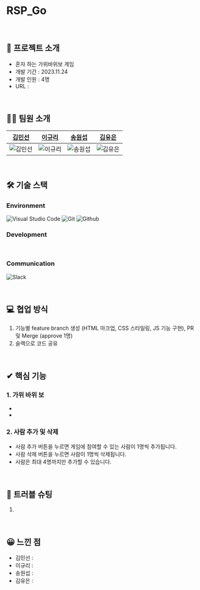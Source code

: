 # RSP_Go

<br/>

## 📝 프로젝트 소개
- 혼자 하는 가위바위보 게임
- 개발 기간 : 2023.11.24
- 개발 인원 : 4명
- URL : 

<br/>

## 🙋‍♂️ 팀원 소개

| [김민선](https://github.com/mins-n)      | [이규리](https://github.com/KyuliLee)      | [송원섭](https://github.com/sws6641)      | [김유은](https://github.com/YueunKim)      |
| -------------------------------------- | ----------------------------------------- | ---------------------------------------- | ------------------------------------------ |
| ![김민선](https://github.com/mins-n.png) | ![이규리](https://github.com/KyuliLee.png) | ![송원섭](https://github.com/sws6641.png) | ![김유은](https://github.com/YueunKim.png) |

<br/>

## 🛠 기술 스택
### Environment

![Visual Studio Code](https://img.shields.io/badge/Visual%20Studio%20Code-007ACC?style=for-the-badge&logo=Visual%20Studio%20Code&logoColor=white)
![Git](https://img.shields.io/badge/Git-F05032?style=for-the-badge&logo=Git&logoColor=white)
![Github](https://img.shields.io/badge/GitHub-181717?style=for-the-badge&logo=GitHub&logoColor=white)


### Development

<img alt=""  src ="https://img.shields.io/badge/html5-E34F26.svg?&style=for-the-badge&logo=html5&logoColor=white"/> <img alt=""  src ="https://img.shields.io/badge/css3-1572B6.svg?&style=for-the-badge&logo=css3&logoColor=white"/> <img alt=""  src ="https://img.shields.io/badge/javascript-F7DF1E.svg?&style=for-the-badge&logo=javascript&logoColor=white"/>


### Communication

![Slack](https://img.shields.io/badge/Slack-4A154B?style=for-the-badge&logo=Slack&logoColor=white)

<br/>

## 💻 협업 방식

1. 기능별 feature branch 생성 (HTML 마크업, CSS 스타일링, JS 기능 구현), PR 및 Merge (approve 1명)
2. 슬랙으로 코드 공유

<br/>

## ✔ 핵심 기능

### 1. 가위 바위 보 
- 
- 

### 2. 사람 추가 및 삭제 
- 사람 추가 버튼을 누르면 게임에 참여할 수 있는 사람이 1명씩 추가됩니다.
- 사람 삭제 버튼을 누르면 사람이 1명씩 삭제됩니다.
- 사람은 최대 4명까지만 추가할 수 있습니다.

<br/>

## 🎯 트러블 슈팅

1.

<br/>

## 😀 느낀 점

- 김민선 : 
- 이규리 : 
- 송원섭 : 
- 김유은 :
